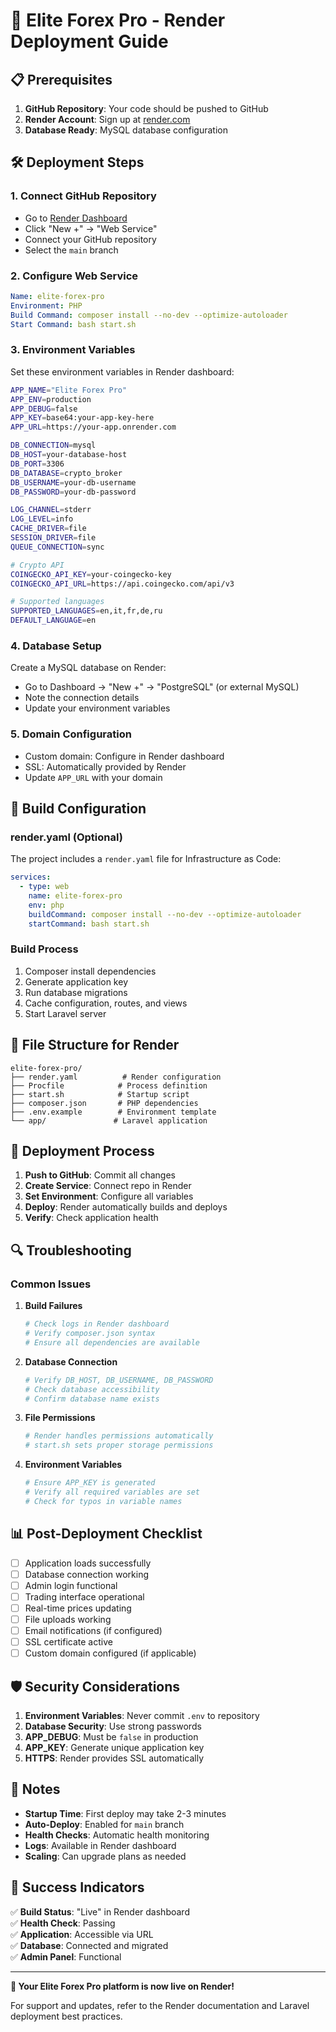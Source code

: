 # 🚀 Elite Forex Pro - Render Deployment Guide

## 📋 Prerequisites

1. **GitHub Repository**: Your code should be pushed to GitHub
2. **Render Account**: Sign up at [render.com](https://render.com)
3. **Database Ready**: MySQL database configuration

## 🛠️ Deployment Steps

### 1. **Connect GitHub Repository**
- Go to [Render Dashboard](https://dashboard.render.com)
- Click "New +" → "Web Service"
- Connect your GitHub repository
- Select the `main` branch

### 2. **Configure Web Service**
```yaml
Name: elite-forex-pro
Environment: PHP
Build Command: composer install --no-dev --optimize-autoloader
Start Command: bash start.sh
```

### 3. **Environment Variables**
Set these environment variables in Render dashboard:

```bash
APP_NAME="Elite Forex Pro"
APP_ENV=production
APP_DEBUG=false
APP_KEY=base64:your-app-key-here
APP_URL=https://your-app.onrender.com

DB_CONNECTION=mysql
DB_HOST=your-database-host
DB_PORT=3306
DB_DATABASE=crypto_broker
DB_USERNAME=your-db-username
DB_PASSWORD=your-db-password

LOG_CHANNEL=stderr
LOG_LEVEL=info
CACHE_DRIVER=file
SESSION_DRIVER=file
QUEUE_CONNECTION=sync

# Crypto API
COINGECKO_API_KEY=your-coingecko-key
COINGECKO_API_URL=https://api.coingecko.com/api/v3

# Supported languages
SUPPORTED_LANGUAGES=en,it,fr,de,ru
DEFAULT_LANGUAGE=en
```

### 4. **Database Setup**
Create a MySQL database on Render:
- Go to Dashboard → "New +" → "PostgreSQL" (or external MySQL)
- Note the connection details
- Update your environment variables

### 5. **Domain Configuration**
- Custom domain: Configure in Render dashboard
- SSL: Automatically provided by Render
- Update `APP_URL` with your domain

## 🔧 Build Configuration

### **render.yaml** (Optional)
The project includes a `render.yaml` file for Infrastructure as Code:

```yaml
services:
  - type: web
    name: elite-forex-pro
    env: php
    buildCommand: composer install --no-dev --optimize-autoloader
    startCommand: bash start.sh
```

### **Build Process**
1. Composer install dependencies
2. Generate application key
3. Run database migrations
4. Cache configuration, routes, and views
5. Start Laravel server

## 📁 File Structure for Render

```
elite-forex-pro/
├── render.yaml          # Render configuration
├── Procfile            # Process definition
├── start.sh            # Startup script
├── composer.json       # PHP dependencies
├── .env.example        # Environment template
└── app/               # Laravel application
```

## 🚀 Deployment Process

1. **Push to GitHub**: Commit all changes
2. **Create Service**: Connect repo in Render
3. **Set Environment**: Configure all variables
4. **Deploy**: Render automatically builds and deploys
5. **Verify**: Check application health

## 🔍 Troubleshooting

### **Common Issues**

1. **Build Failures**
   ```bash
   # Check logs in Render dashboard
   # Verify composer.json syntax
   # Ensure all dependencies are available
   ```

2. **Database Connection**
   ```bash
   # Verify DB_HOST, DB_USERNAME, DB_PASSWORD
   # Check database accessibility
   # Confirm database name exists
   ```

3. **File Permissions**
   ```bash
   # Render handles permissions automatically
   # start.sh sets proper storage permissions
   ```

4. **Environment Variables**
   ```bash
   # Ensure APP_KEY is generated
   # Verify all required variables are set
   # Check for typos in variable names
   ```

## 📊 Post-Deployment Checklist

- [ ] Application loads successfully
- [ ] Database connection working
- [ ] Admin login functional
- [ ] Trading interface operational
- [ ] Real-time prices updating
- [ ] File uploads working
- [ ] Email notifications (if configured)
- [ ] SSL certificate active
- [ ] Custom domain configured (if applicable)

## 🛡️ Security Considerations

1. **Environment Variables**: Never commit `.env` to repository
2. **Database Security**: Use strong passwords
3. **APP_DEBUG**: Must be `false` in production
4. **APP_KEY**: Generate unique application key
5. **HTTPS**: Render provides SSL automatically

## 📝 Notes

- **Startup Time**: First deploy may take 2-3 minutes
- **Auto-Deploy**: Enabled for `main` branch
- **Health Checks**: Automatic health monitoring
- **Logs**: Available in Render dashboard
- **Scaling**: Can upgrade plans as needed

## 🎯 Success Indicators

✅ **Build Status**: "Live" in Render dashboard  
✅ **Health Check**: Passing  
✅ **Application**: Accessible via URL  
✅ **Database**: Connected and migrated  
✅ **Admin Panel**: Functional  

---

**🚀 Your Elite Forex Pro platform is now live on Render!**

For support and updates, refer to the Render documentation and Laravel deployment best practices.
